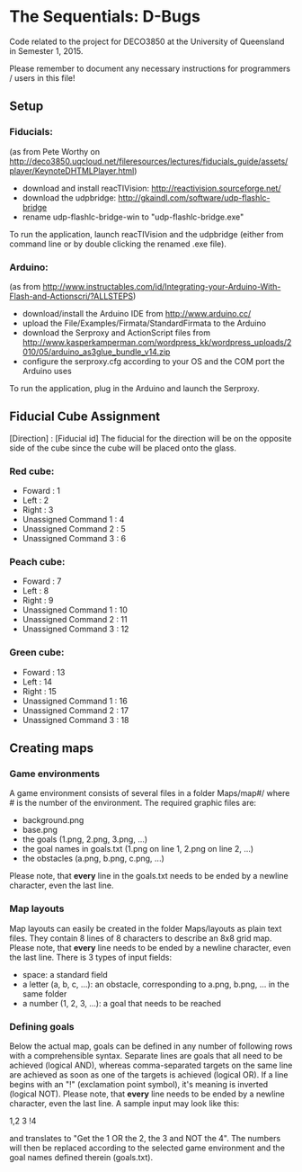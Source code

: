 # The Sequentials: D-Bugs
Code related to the project for DECO3850 at the University of Queensland in Semester 1, 2015.

Please remember to document any necessary instructions for programmers / users in this file!

## Setup
### Fiducials:
(as from Pete Worthy on http://deco3850.uqcloud.net/fileresources/lectures/fiducials_guide/assets/player/KeynoteDHTMLPlayer.html)
* download and install reacTIVision: http://reactivision.sourceforge.net/
* download the udpbridge: http://gkaindl.com/software/udp-flashlc-bridge
* rename udp-flashlc-bridge-win to "udp-flashlc-bridge.exe"

To run the application, launch reacTIVision and the udpbridge (either from command line or by double clicking the renamed .exe file).

### Arduino:
(as from http://www.instructables.com/id/Integrating-your-Arduino-With-Flash-and-Actionscri/?ALLSTEPS)
* download/install the Arduino IDE from http://www.arduino.cc/
* upload the File/Examples/Firmata/StandardFirmata to the Arduino
* download the Serproxy and ActionScript files from http://www.kasperkamperman.com/wordpress_kk/wordpress_uploads/2010/05/arduino_as3glue_bundle_v14.zip
* configure the serproxy.cfg according to your OS and the COM port the Arduino uses

To run the application, plug in the Arduino and launch the Serproxy.

## Fiducial Cube Assignment
[Direction] : [Fiducial id] 
The fiducial for the direction will be on the opposite side of the cube since the cube will be placed onto the glass.


### Red cube:
- Foward : 1
- Left : 2
- Right : 3
- Unassigned Command 1 : 4
- Unassigned Command 2 : 5
- Unassigned Command 3 : 6

### Peach cube:
- Foward : 7
- Left : 8
- Right : 9
- Unassigned Command 1 : 10
- Unassigned Command 2 : 11
- Unassigned Command 3 : 12

### Green cube:
- Foward : 13
- Left : 14
- Right : 15
- Unassigned Command 1 : 16
- Unassigned Command 2 : 17
- Unassigned Command 3 : 18

## Creating maps
### Game environments
A game environment consists of several files in a folder Maps/map#/ where # is the number of the environment. The required graphic files are:
* background.png
* base.png
* the goals (1.png, 2.png, 3.png, ...)
* the goal names in goals.txt (1.png on line 1, 2.png on line 2, ...)
* the obstacles (a.png, b.png, c.png, ...)

Please note, that __every__ line in the goals.txt needs to be ended by a newline character, even the last line.

### Map layouts
Map layouts can easily be created in the folder Maps/layouts as plain text files. They contain 8 lines of 8 characters to describe an 8x8 grid map. Please note, that __every__ line needs to be ended by a newline character, even the last line. There is 3 types of input fields:
* space: a standard field
* a letter (a, b, c, ...): an obstacle, corresponding to a.png, b.png, ... in the same folder
* a number (1, 2, 3, ...): a goal that needs to be reached

### Defining goals
Below the actual map, goals can be defined in any number of following rows with a comprehensible syntax. Separate lines are goals that all need to be achieved (logical AND), whereas comma-separated targets on the same line are achieved as soon as one of the targets is achieved (logical OR). If a line begins with an "!" (exclamation point symbol), it's meaning is inverted (logical NOT). Please note, that __every__ line needs to be ended by a newline character, even the last line. A sample input may look like this:

1,2
3
!4

and translates to "Get the 1 OR the 2, the 3 and NOT the 4". The numbers will then be replaced according to the selected game environment and the goal names defined therein (goals.txt).
